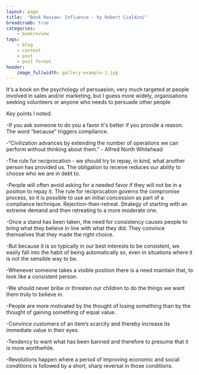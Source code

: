 ```yaml
---
layout: page
title:  "Book Review: Influence - by Robert Cialdini"
breadcrumb: true
categories:
    - bookreview
tags:
    - blog
    - content
    - post
    - post format
header:
    image_fullwidth: gallery-example-1.jpg
---
```


It's a book on the psychology of persuasion, very much targeted at people involved in sales and/or marketing, but I guess more widely, organisations seeking volunteers or anyone who needs to persuade other people

Key points I noted:

-If you ask someone to do you a favor it's better if you provide a reason. The word “because” triggers compliance.

-“Civilization advances by extending the number of operations we can perform without thinking about them.” - Alfred North Whitehead

-The rule for reciprocation - we should try to repay, in kind, what another person has provided us. The obligation to receive reduces our ability to choose who we are in debt to.

-People will often avoid asking for a needed favor if they will not be in a position to repay it. The rule for reciprocation governs the compromise process, so it is possible to use an initial concession as part of a compliance technique.
Rejection-then-retreat. Strategy of starting with an extreme demand and then retreating to a more moderate one.

-Once a stand has been taken, the need for consistency causes people to bring what they believe in line with what they did. They convince themselves that they made the right choice.

-But because it is so typically in our best interests to be consistent, we easily fall into the habit of being automatically so, even in situations where it is not the sensible way to be.

-Whenever someone takes a visible position there is a need maintain that, to look like a consistent person.

-We should never bribe or threaten our children to do the things we want them truly to believe in.

-People are more motivated by the thought of losing something than by the thought of gaining something of equal value.

-Convince customers of an item’s scarcity and thereby increase its immediate value in their eyes.

-Tendency to want what has been banned and therefore to presume that it is more worthwhile.

-Revolutions happen where a period of improving economic and social conditions is followed by a short, sharp reversal in those conditions.
